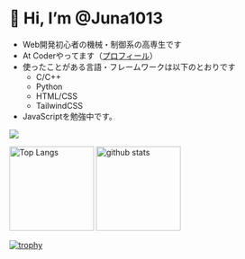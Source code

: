 # 👋 Hi, I’m @Juna1013

- Web開発初心者の機械・制御系の高専生です
- At Coderやってます（[プロフィール](https://atcoder.jp/users/Jun1013)）
- 使ったことがある言語・フレームワークは以下のとおりです
  - C/C++
  - Python
  - HTML/CSS
  - TailwindCSS
- JavaScriptを勉強中です。
<p align="left">
  <a href="https://skillicons.dev">
    <img src="https://skillicons.dev/icons?i=c,cpp,python,html,css, tailwindcss" />
  </a>
</p>

<p align="left"> 
  <img alt="Top Langs" height="150px" src="https://github-readme-stats.vercel.app/api/top-langs/?username=Juna1013&layout=compact&count_private=true&show_icons=true&theme=onedark" />
  <img alt="github stats" height="150px" src="https://github-readme-stats.vercel.app/api?username=Juna1013&count_private=true&show_icons=true&show_icons=true&theme=onedark" />
</p>

[![trophy](https://github-profile-trophy.vercel.app/?username=Juna1013&theme=onedark&column=7)](https://github.com/ryo-ma/github-profile-trophy)
<!---
Juna1013/Juna1013 is a ✨ special ✨ repository because its `README.md` (this file) appears on your GitHub profile.
You can click the Preview link to take a look at your changes.
--->
